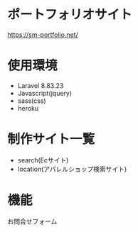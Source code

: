 # ポートフォリオサイト
https://sm-portfolio.net/

# 使用環境

- Laravel 8.83.23
- Javascript(jquery)
- sass(css)
- heroku

# 制作サイト一覧
- search(Ecサイト)
- location(アパレルショップ検索サイト)

# 機能
お問合せフォーム

